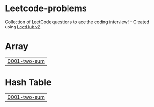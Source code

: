 # Leetcode-problems
Collection of LeetCode questions to ace the coding interview! - Created using [LeetHub v2](https://github.com/arunbhardwaj/LeetHub-2.0)


# Array
|  |
| ------- |
| [0001-two-sum](https://github.com/Halsy/Leetcode-problems/tree/master/0001-two-sum) |
# Hash Table
|  |
| ------- |
| [0001-two-sum](https://github.com/Halsy/Leetcode-problems/tree/master/0001-two-sum) |